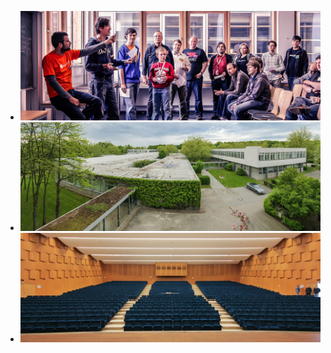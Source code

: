  * ![Sessionplanung auf dem BarCamp RheinMain 2012 in Wiesbaden](./img/sessionplanung.jpg)
 * ![Der MedienCampus Dieburg beherbergt das BarCamp RheinMain 2013](./img/MedienCampusDieburg.jpg)
 * ![Die Aula Dieburg – wie gemacht für unsere Sessionplannung](./img/AulaDieburg.jpg)